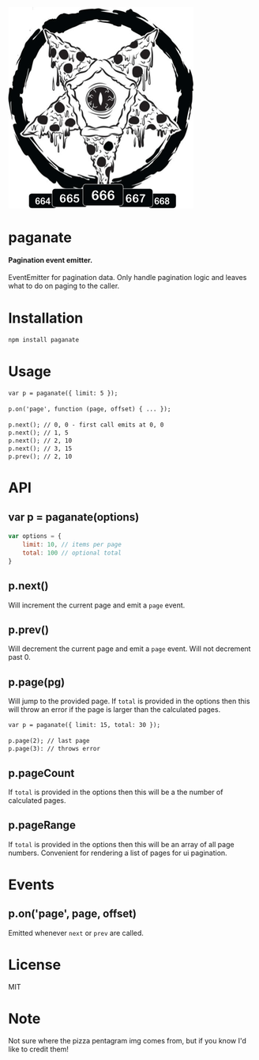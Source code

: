 ![](https://raw.githubusercontent.com/derekr/paganate/master/paganate.png)

# paganate
#### Pagination event emitter.

EventEmitter for pagination data. Only handle pagination logic and leaves
what to do on paging to the caller.

# Installation

```
npm install paganate
```

# Usage

```
var p = paganate({ limit: 5 });

p.on('page', function (page, offset) { ... });

p.next(); // 0, 0 - first call emits at 0, 0
p.next(); // 1, 5
p.next(); // 2, 10
p.next(); // 3, 15
p.prev(); // 2, 10
```

# API

## var p = paganate(options)

```js
var options = {
    limit: 10, // items per page
    total: 100 // optional total
}
```

## p.next()

Will increment the current page and emit a `page` event.

## p.prev()

Will decrement the current page and emit a `page` event.
Will not decrement past 0.

## p.page(pg)

Will jump to the provided page. If `total` is provided in the options then
this will throw an error if the page is larger than the calculated pages.

```
var p = paganate({ limit: 15, total: 30 });

p.page(2); // last page
p.page(3): // throws error
```

## p.pageCount

If `total` is provided in the options then this will be a the number of
calculated pages.

## p.pageRange

If `total` is provided in the options then this will be an array of all
page numbers. Convenient for rendering a list of pages for ui pagination.

# Events

## p.on('page', page, offset)

Emitted whenever `next` or `prev` are called.

# License

MIT

# Note

Not sure where the pizza pentagram img comes from, but if you
know I'd like to credit them!
